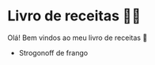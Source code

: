 # Livro de receitas :woman_cook:

Olá! Bem vindos ao meu livro de receitas :cake:

- Strogonoff de frango
